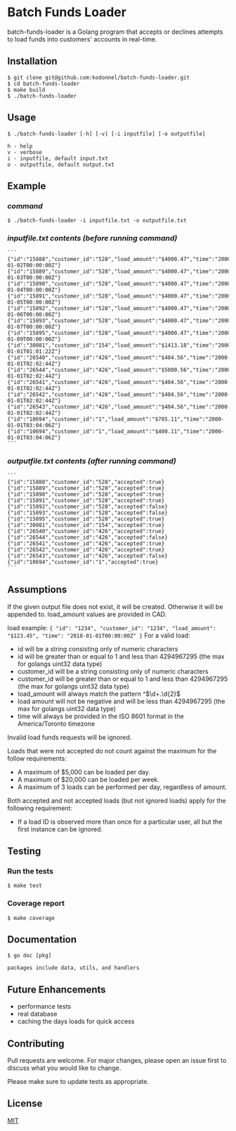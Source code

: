 # Batch Funds Loader

batch-funds-loader is a Golang program that accepts or declines attempts to load funds into customers' accounts in real-time.

## Installation

    $ git clone git@github.com:kodonnel/batch-funds-loader.git
    $ cd batch-funds-loader
    $ make build
    $ ./batch-funds-loader

## Usage

    $ ./batch-funds-loader [-h] [-v] [-i inputfile] [-o outputfile] 

    h - help
    v - verbose
    i - inputfile, default input.txt
    o - outputfile, default output.txt

## Example

### *command*

    $ ./batch-funds-loader -i inputfile.txt -o outputfile.txt

### *inputfile.txt contents (before running command)*

    ```
    {"id":"15888","customer_id":"528","load_amount":"$4000.47","time":"2000-01-02T00:00:00Z"}
    {"id":"15889","customer_id":"528","load_amount":"$4000.47","time":"2000-01-03T00:00:00Z"}
    {"id":"15890","customer_id":"528","load_amount":"$4000.47","time":"2000-01-04T00:00:00Z"}
    {"id":"15891","customer_id":"528","load_amount":"$4000.47","time":"2000-01-05T00:00:00Z"}
    {"id":"15892","customer_id":"528","load_amount":"$4000.47","time":"2000-01-06T00:00:00Z"}
    {"id":"15893","customer_id":"528","load_amount":"$4000.47","time":"2000-01-07T00:00:00Z"}
    {"id":"15895","customer_id":"528","load_amount":"$4000.47","time":"2000-01-09T00:00:00Z"}
    {"id":"30081","customer_id":"154","load_amount":"$1413.18","time":"2000-01-01T01:01:22Z"}
    {"id":"26540","customer_id":"426","load_amount":"$404.56","time":"2000-01-01T02:02:44Z"}
    {"id":"26544","customer_id":"426","load_amount":"$5000.56","time":"2000-01-01T02:02:44Z"}
    {"id":"26541","customer_id":"426","load_amount":"$404.56","time":"2000-01-01T02:02:44Z"}
    {"id":"26542","customer_id":"426","load_amount":"$404.56","time":"2000-01-01T02:02:44Z"}
    {"id":"26543","customer_id":"426","load_amount":"$404.56","time":"2000-01-01T02:02:44Z"}
    {"id":"10694","customer_id":"1","load_amount":"$785.11","time":"2000-01-01T03:04:06Z"}
    {"id":"10694","customer_id":"1","load_amount":"$400.11","time":"2000-01-01T03:04:06Z"}
    ```

### *outputfile.txt contents (after running command)*

    ```
    {"id":"15888","customer_id":"528","accepted":true}
    {"id":"15889","customer_id":"528","accepted":true}
    {"id":"15890","customer_id":"528","accepted":true}
    {"id":"15891","customer_id":"528","accepted":true}
    {"id":"15892","customer_id":"528","accepted":false}
    {"id":"15893","customer_id":"528","accepted":false}
    {"id":"15895","customer_id":"528","accepted":true}
    {"id":"30081","customer_id":"154","accepted":true}
    {"id":"26540","customer_id":"426","accepted":true}
    {"id":"26544","customer_id":"426","accepted":false}
    {"id":"26541","customer_id":"426","accepted":true}
    {"id":"26542","customer_id":"426","accepted":true}
    {"id":"26543","customer_id":"426","accepted":false}
    {"id":"10694","customer_id":"1","accepted":true}
    ```

## Assumptions

If the given output file does not exist, it will be created. Otherwise it will be appended to.
load_amount values are provided in CAD.


load example:
    ```
    {
        "id": "1234",
        "customer_id": "1234",
        "load_amount": "$123.45",
        "time": "2018-01-01T00:00:00Z"
    }
    ```
For a valid load:
- id will be a string consisting only of numeric characters
- id will be greater than or equal to 1 and less than 4294967295 (the max for golangs uint32 data type)
- customer_id will be a string consisting only of numeric characters
- customer_id will be greater than or equal to 1 and less than 4294967295 (the max for golangs uint32 data type)
- load_amount will always match the pattern ^\$\d+\.\d{2}$
- load amount will not be negative and will be less than 4294967295 (the max for golangs uint32 data type)
- time will always be provided in the ISO 8601 format in the America/Toronto timezone

Invalid load funds requests will be ignored.

Loads that were not accepted do not count against the maximum for the follow requirements:
- A maximum of $5,000 can be loaded per day. 
- A maximum of $20,000 can be loaded per week.
- A maximum of 3 loads can be performed per day, regardless of amount.


Both accepted and not accepted loads (but not ignored loads) apply for the following requirement:
- If a load ID is observed more than once for a particular user, all but the first instance can be ignored.

## Testing

### Run the tests
    $ make test

### Coverage report
    $ make coverage

## Documentation

    $ go doc [pkg]

    packages include data, utils, and handlers

## Future Enhancements

- performance tests
- real database
- caching the days loads for quick access

## Contributing
Pull requests are welcome. For major changes, please open an issue first to discuss what you would like to change.

Please make sure to update tests as appropriate.

## License
[MIT](https://choosealicense.com/licenses/mit/)